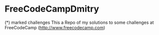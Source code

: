 # FreeCodeCampDmitry
(*) marked challenges
This a Repo of my solutions to some challenges at FreeCodeCamp (http://www.freecodecamp.com)
